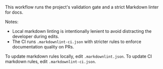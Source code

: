 This workflow runs the project's validation gate and a strict Markdown linter for docs.

Notes:
- Local markdown linting is intentionally lenient to avoid distracting the developer during edits.
- The CI runs `.markdownlint-ci.json` with stricter rules to enforce documentation quality on PRs.

To update markdown rules locally, edit `.markdownlint.json`.
To update CI markdown rules, edit `.markdownlint-ci.json`.
